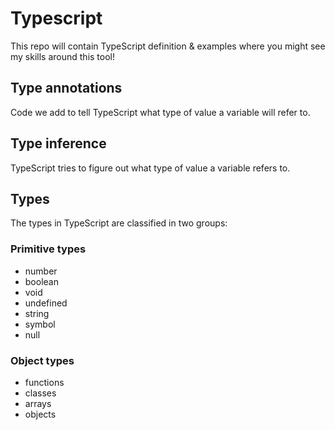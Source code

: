# Typescript
This repo will contain TypeScript definition & examples where you might see my skills around this tool!

## Type annotations
Code we add to tell TypeScript what type of value a variable will refer to.

## Type inference
TypeScript tries to figure out what type of value a variable refers to.

## Types
The types in TypeScript are classified in two groups:

### Primitive types
- number
- boolean
- void
- undefined
- string
- symbol
- null

### Object types
- functions
- classes 
- arrays
- objects